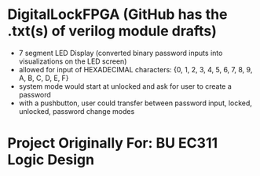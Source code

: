 # DigitalLockFPGA (GitHub has the .txt(s) of verilog module drafts)

- 7 segment LED Display (converted binary password inputs into visualizations on the LED screen)
- allowed for input of HEXADECIMAL characters: {0, 1, 2, 3, 4, 5, 6, 7, 8, 9, A, B, C, D, E, F} 
- system mode would start at unlocked and ask for user to create a password
- with a pushbutton, user could transfer between password input, locked, unlocked, password change modes

# Project Originally For: BU EC311 Logic Design
